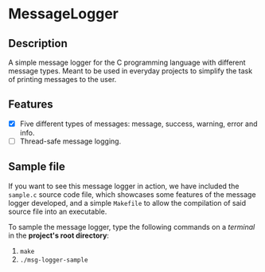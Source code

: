 # MessageLogger

## Description
A simple message logger for the C programming language with different message types. Meant to be used in everyday projects to simplify the task of printing messages to the user.

## Features
- [x] Five different types of messages: message, success, warning, error and info.
- [ ] Thread-safe message logging.

## Sample file
If you want to see this message logger in action, we have included the `sample.c` source code file, which showcases some features of the message logger developed, and a simple `Makefile` to allow the compilation of said source file into an executable.

To sample the message logger, type the following commands on a *terminal* in the **project's root directory**:
1. `make`
2. `./msg-logger-sample`
